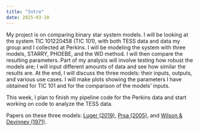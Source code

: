 ```yaml
---
title: "Intro"
date: 2025-03-10
---
```

My project is on comparing binary star system models. I will be looking at the system TIC 101220458 (TIC 101), with both TESS data and data my group and I collected at Perkins. I will be modeling the system with three models, STARRY, PHOEBE, and the WD method. I will then compare the resulting parameters. Part of my analysis will involve testing how robust the models are; I will input different amounts of data and see how similar the results are. At the end, I will discuss the three models: their inputs, outputs, and various use cases. I will make plots showing the parameters I have obtained for TIC 101 and for the comparison of the models' inputs. 

This week, I plan to finish my pipeline code for the Perkins data and start working on code to analyze the TESS data. 

Papers on these three models: [Luger (2019)](main/starry.pdf), [Prsa (2005)](main/prsa.pdf), and [Wilson & Devinney (1971)](main/wd%20algorithm.pdf).

